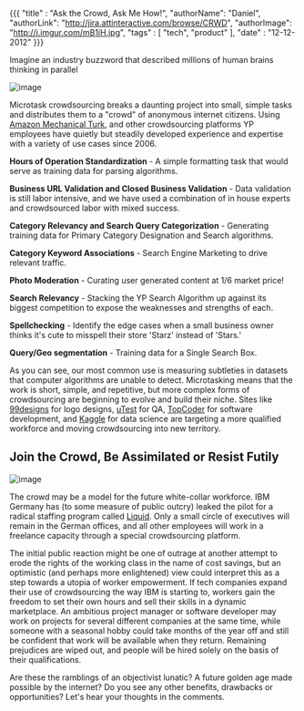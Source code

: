 ﻿{{{
  "title" : "Ask the Crowd, Ask Me How!",
  "authorName": "Daniel",
  "authorLink": "http://jira.attinteractive.com/browse/CRWD",
  "authorImage": "http://i.imgur.com/mB1iH.jpg",
  "tags" : [ "tech", "product" ],
  "date" : "12-12-2012"
}}}

Imagine an industry buzzword that described millions of human brains thinking in parallel

![image](http://25.media.tumblr.com/QPxunWAveljvzdz7Mtqb4fP8o1_500.jpg)

Microtask crowdsourcing breaks a daunting project into small, simple tasks and distributes them to a "crowd" of anonymous internet citizens. Using [Amazon Mechanical Turk](http://www.mturk.com), and other crowdsourcing platforms YP employees have quietly but steadily developed experience and expertise with a variety of use cases since 2006.  

**Hours of Operation Standardization** - A simple formatting task that would serve as training data for parsing algorithms.  

**Business URL Validation and Closed Business Validation** - Data validation is still labor intensive, and we have used a combination of in house experts and crowdsourced labor with mixed success.  

**Category Relevancy and Search Query Categorization** - Generating training data for Primary Category Designation and Search algorithms.  

**Category Keyword Associations** - Search Engine Marketing to drive relevant traffic.

**Photo Moderation** - Curating user generated content at 1/6 market price!  

**Search Relevancy** - Stacking the YP Search Algorithm up against its biggest competition to expose the weaknesses and strengths of each.  

**Spellchecking** - Identify the edge cases when a small business owner thinks it's cute to misspell their store 'Starz' instead of 'Stars.'

**Query/Geo segmentation** - Training data for a Single Search Box.  

As you can see, our most common use is measuring subtleties in datasets that computer algorithms are unable to detect. Microtasking means that the work is short, simple, and repetitive, but more complex forms of crowdsourcing are beginning to evolve and build their niche. Sites like [99designs](http://www.99designs.com) for logo designs, [uTest](http://www.utest.com) for QA, [TopCoder](http://www.topcoder.com/) for software development, and [Kaggle](http://www.kaggle.com/) for data science are targeting a more qualified workforce and moving crowdsourcing into new territory.  

## Join the Crowd, Be Assimilated or Resist Futily  

![image](http://images.hollywood.com/site/6a00e550f49766883401156fd23f48970b-800wi.jpg)

The crowd may be a model for the future white-collar workforce. IBM Germany has (to some measure of public outcry) leaked the pilot for a radical staffing program called [Liquid](http://knowledge.asb.unsw.edu.au/article.cfm?articleid=1677). Only a small circle of executives will remain in the German offices, and all other employees will work in a freelance capacity through a special crowdsourcing platform. 

The initial public reaction might be one of outrage at another attempt to erode the rights of the working class in the name of cost savings, but an optimistic (and perhaps more enlightened) view could interpret this as a step towards a utopia of worker empowerment. If tech companies expand their use of crowdsourcing the way IBM is starting to, workers gain the freedom to set their own hours and sell their skills in a dynamic marketplace. An ambitious project manager or software developer may work on projects for several different companies at the same time, while someone with a seasonal hobby could take months of the year off and still be confident that work will be available when they return. Remaining prejudices are wiped out, and people will be hired solely on the basis of their qualifications.  

Are these the ramblings of an objectivist lunatic? A future golden age made possible by the internet? Do you see any other benefits, drawbacks or opportunities? Let's hear your thoughts in the comments.

